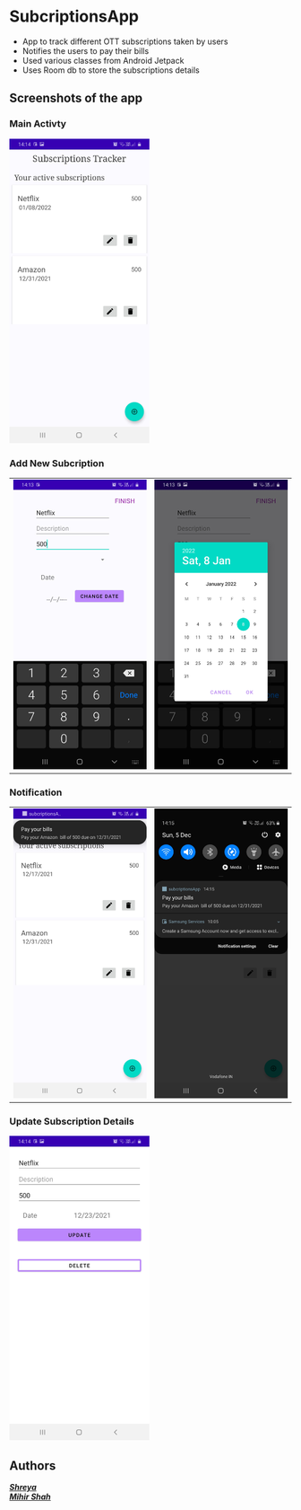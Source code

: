 # SubcriptionsApp

- App to track different OTT subscriptions taken by users
- Notifies the users to pay their bills
- Used various classes from Android Jetpack 
- Uses Room db to store the subscriptions details

## Screenshots of the app
### Main Activty

<img src="https://github.com/Miihir79/subcriptionsApp/blob/master/Screenshot_20211205-141414_subcriptionsApp%5B1%5D.jpg" width="250"> 

### Add New Subcription 
<table>
  <tr>
    <td><img src="https://github.com/Miihir79/subcriptionsApp/blob/master/Screenshot_20211205-141305_subcriptionsApp%5B1%5D.jpg" width="250"> 
    <td><img src="https://github.com/Miihir79/subcriptionsApp/blob/master/Screenshot_20211205-141313_subcriptionsApp%5B1%5D.jpg" width="250">
 </table>

### Notification
<table>
  <tr>
    <td><img src="https://github.com/Miihir79/subcriptionsApp/blob/master/Screenshot_20211205-141511_subcriptionsApp%5B1%5D.jpg" width="250"> 
    <td><img src="https://github.com/Miihir79/subcriptionsApp/blob/master/Screenshot_20211205-141519_subcriptionsApp%5B1%5D.jpg" width="250"> 
</table>
  
### Update Subscription Details
<img src="https://github.com/Miihir79/subcriptionsApp/blob/master/Screenshot_20211205-141434_subcriptionsApp%5B1%5D.jpg" width="250"> 

## Authors
<a href="https://github.com/shreyadenny">***Shreya***</a> <br>
<a href="https://github.com/Miihir79">***Mihir Shah***</a>
